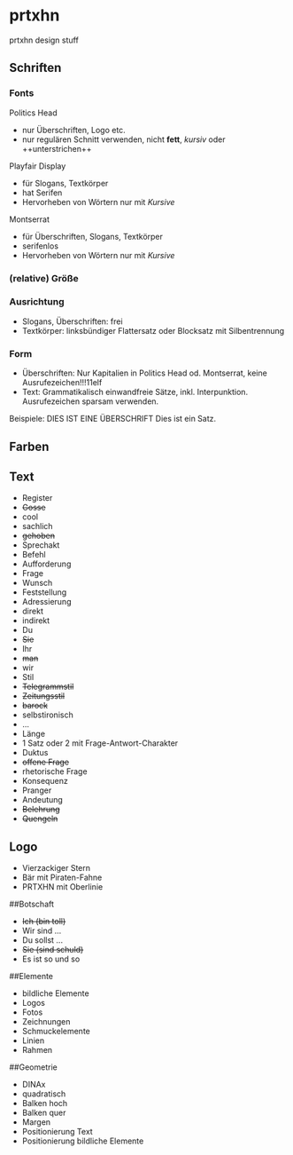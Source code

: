 # prtxhn
prtxhn design stuff

## Schriften

### Fonts
Politics Head
- nur Überschriften, Logo etc.
- nur regulären Schnitt verwenden, nicht **fett**, *kursiv* oder ++unterstrichen++

Playfair Display
- für Slogans, Textkörper
- hat Serifen
- Hervorheben von Wörtern nur mit *Kursive*

Montserrat
- für Überschriften, Slogans, Textkörper
- serifenlos
- Hervorheben von Wörtern nur mit *Kursive*

### (relative) Größe

### Ausrichtung
- Slogans, Überschriften: frei
- Textkörper: linksbündiger Flattersatz oder Blocksatz mit Silbentrennung

### Form
- Überschriften: Nur Kapitalien in Politics Head od. Montserrat, keine Ausrufezeichen!!!11elf
- Text: Grammatikalisch einwandfreie Sätze, inkl. Interpunktion. Ausrufezeichen sparsam verwenden.

Beispiele:
DIES IST EINE ÜBERSCHRIFT
Dies ist ein Satz.

## Farben

## Text
- Register 
- <del>Gosse </del>
 - cool
 - sachlich
 - <del>gehoben</del>
- Sprechakt 
 - Befehl
 - Aufforderung
 - Frage
 - Wunsch
 - Feststellung
- Adressierung 
 - direkt
 - indirekt
 - Du
 - <del>Sie</del>
 - Ihr
 - <del>man</del>
 - wir
- Stil 
- <del>Telegrammstil</del>
- <del>Zeitungsstil</del>
- <del>barock</del>
 - selbstironisch
 - ...
- Länge 
 - 1 Satz oder 2 mit Frage-Antwort-Charakter
- Duktus 
 - <del>offene Frage</del>
 - rhetorische Frage
 - Konsequenz
 - Pranger
 - Andeutung
 - <del>Belehrung</del>
 - <del>Quengeln</del>

## Logo
- Vierzackiger Stern
- Bär mit Piraten-Fahne
- PRTXHN mit Oberlinie

##Botschaft
- <del>Ich (bin toll)</del>
- Wir sind ...
- Du sollst ...
- <del>Sie (sind schuld)</del>
- Es ist so und so

##Elemente
- bildliche Elemente
 - Logos
 - Fotos
 - Zeichnungen
- Schmuckelemente 
 - Linien
 - Rahmen

##Geometrie
- DINAx
- quadratisch
- Balken hoch
- Balken quer
- Margen
- Positionierung Text
- Positionierung bildliche Elemente

